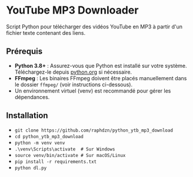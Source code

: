 # YouTube MP3 Downloader

Script Python pour télécharger des vidéos YouTube en MP3 à partir d'un fichier texte contenant des liens.

## Prérequis
- **Python 3.8+** : Assurez-vous que Python est installé sur votre système. Téléchargez-le depuis [python.org](https://www.python.org/downloads/) si nécessaire.
- **FFmpeg** : Les binaires FFmpeg doivent être placés manuellement dans le dossier `ffmpeg/` (voir instructions ci-dessous).
- Un environnement virtuel (venv) est recommandé pour gérer les dépendances.

## Installation

- `git clone https://github.com/raphdzn/python_ytb_mp3_download`
- `cd python_ytb_mp3_download`
- `python -m venv venv`
- `.\venv\Scripts\activate  # Sur Windows`
- `source venv/bin/activate # Sur macOS/Linux`
- `pip install -r requirements.txt`
- `python dl.py`
